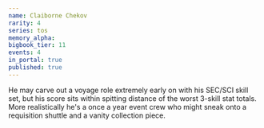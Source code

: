 ```yaml
---
name: Claiborne Chekov
rarity: 4
series: tos
memory_alpha:
bigbook_tier: 11
events: 4
in_portal: true
published: true
---
```


He may carve out a voyage role extremely early on with his SEC/SCI skill set, but his score sits within spitting distance of the worst 3-skill stat totals. More realistically he's a once a year event crew who might sneak onto a requisition shuttle and a vanity collection piece.
